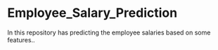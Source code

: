 # Employee_Salary_Prediction
In this repository has predicting the employee salaries based on some features..

